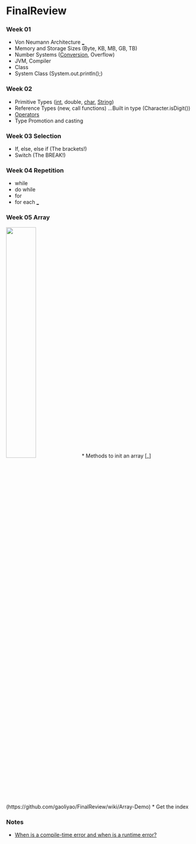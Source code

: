 # FinalReview
### Week 01
* Von Neumann Architecture [_ ](https://github.com/gaoliyao/FinalReview/wiki/Von-Neumann-Architecture)
* Memory and Storage Sizes (Byte, KB, MB, GB, TB)
* Number Systems ([Conversion](https://github.com/gaoliyao/FinalReview/wiki/Number-System), Overflow)
* JVM, Compiler
* Class
* System Class (System.out.println();)

### Week 02
* Primitive Types ([int](https://github.com/gaoliyao/FinalReview/wiki/Integer), double, [char](https://github.com/gaoliyao/FinalReview/wiki/Character), [String](https://github.com/gaoliyao/FinalReview/wiki/String))
* Reference Types (new, call functions) ...Built in type (Character.isDigit())
* [Operators](https://github.com/gaoliyao/FinalReview/wiki/Operators)
* Type Promotion and casting

### Week 03 Selection
<!--<img src="https://upload.wikimedia.org/wikipedia/commons/f/f3/CART_tree_titanic_survivors.png" style="width: 40px;"/>-->
* If, else, else if (The brackets!)
* Switch (The BREAK!)

### Week 04 Repetition
* while
* do while
* for
* for each [_](https://github.com/gaoliyao/FinalReview/wiki/Repetition)

### Week 05 Array
<img src="https://ds055uzetaobb.cloudfront.net/image_optimizer/7bfe2713ecaf427164d14018608b826ffbeea531.jpg" width="40%"/>
* Methods to init an array [_](https://github.com/gaoliyao/FinalReview/wiki/Array-Demo)
* Get the index


### Notes
* [When is a compile-time error and when is a runtime error?](https://stackoverflow.com/a/3179524/6540281)

